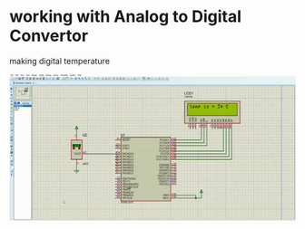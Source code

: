# working with Analog to Digital Convertor 

making digital temperature 

![ADC](https://github.com/erfan-kanani/embeded-systems/blob/master/Ex%206/part%201/adc-gif.gif)


